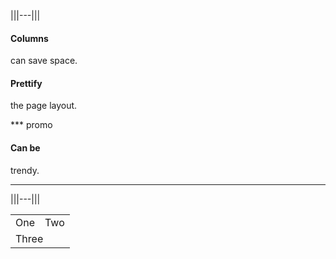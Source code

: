 |||---|||
#### Columns

can save space.

#### Prettify

the page layout.

*** promo
#### Can be

trendy.
***
|||---|||



<table>
  <tr>
    <td>One</td>
    <td>Two</td>
  </tr>
  <tr>
    <td colspan="2">Three</td>
  </tr>
</table>
